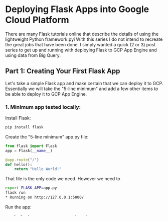 # Deploying Flask Apps into Google Cloud Platform

There are many Flask tutorials online that describe the details of using the lightweight Python framework.pyi
With this series I do not intend to recreate the great jobs that have been done.
I simply wanted a quick (2 or 3) post series to get up and running with deploying Flask to
GCP App Engine and using data from Big Query.


## Part 1: Creating Your First Flask App

Let's take a simple Flask app and make certain that we can deploy it to GCP. Essentially we will take the "5-line minimum" 
and add a few other items to be able to deploy it to GCP App Engine.

### 1. Minimum app tested locally:
Install Flask:
```bash
pip install flask
```
Create the "5-line minimum" app.py file:  
```python
from flask import Flask
app = Flask(__name__)

@app.route("/")
def hello():
    return "Hello World!"
```
That file is the only code we need. However we need to 
 ```bash
export FLASK_APP=app.py
flask run
* Running on http://127.0.0.1:5000/
 ```
Run the app:

 - deploy to gcp
    rename app.py to main.py
    - without a module named main it will error out....
    - cp app.py as main.py

    create the app.yaml file
    ```python
    runtime: python37

    ```
    gcloud config set project [PROJECT_NAME]
    enable cloud build api

    gcloud app deploy
### Resources:
#### Tutorials
- [Flask Mega Tutorial](https://blog.miguelgrinberg.com/post/the-flask-mega-tutorial-part-i-hello-world)
 : The Flask Tutorial Gold Standard. In a clear and consistent format it walks you through all the basics and well into the intermediate range.
 Not only that, but the tutorial is a delight to work through. 
 The author Miguel Grinberg writes in a way that it is a pleasure to follow along. 
 His love of Flask and Python are evident.
- [Your First Flask App](https://hackersandslackers.com/your-first-flask-application/) is a series of posts which describe many facets of Flask.
The series includes blueprints, Jinja and SQLAlchemy. It is not intended to be a step-by-step tutorial, but instead describes the concepts in a very 
conversational way.
- [Deploying a Python Flask Web Application to App Engine Flexible](https://codelabs.developers.google.com/codelabs/cloud-vision-app-engine/index.html?index=..%2F..index#0)
is a Google Cloud Codelabs walk-through describing each of the steps to deploy a vision app from Google's Github repository: 
[python-docs-sample](https://github.com/GoogleCloudPlatform/python-docs-samples) 

#### Podcast:
- [Building Flask-based Web Apps](https://talkpython.fm/episodes/show/48/building-flask-based-web-apps) is a podcast interview on [Talk Python to Me]()
